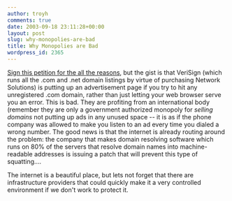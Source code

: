 ```yaml
---
author: troyh
comments: true
date: 2003-09-18 23:11:28+00:00
layout: post
slug: why-monopolies-are-bad
title: Why Monopolies are Bad
wordpress_id: 2365
---
```


[Sign this petition for the all the reasons](http://www.petitiononline.com/icanndns/), but the gist is that VeriSign (which runs all the .com and .net domain listings by virtue of purchasing Network Solutions) is putting up an advertisement page if you try to hit any unregistered .com domain, rather than just letting your web browser serve you an error.  This is bad.  They are profiting from an international body (remember they are only a government authorized monopoly for *selling domains* not putting up ads in any unused space -- it is as if the phone company was allowed to make you listen to an ad every time you dialed a wrong number.  The good news is that the internet is already routing around the problem: the company that makes domain resolving software which runs on 80% of the servers that resolve domain names into machine-readable addresses is issuing a patch that will prevent this type of squatting....

The internet is a beautiful place, but lets not forget that there are infrastructure providers that could quickly make it a very controlled environment if we don't work to protect it.
